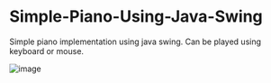 # Simple-Piano-Using-Java-Swing
Simple piano implementation using java swing. Can be played using keyboard or mouse.

![image](https://user-images.githubusercontent.com/68453742/124414346-3e2f9400-dd5b-11eb-9a93-c856031f6e1d.png)
